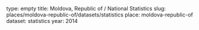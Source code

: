 type: empty
title: Moldova, Republic of / National Statistics
slug: places/moldova-republic-of/datasets/statistics
place: moldova-republic-of
dataset: statistics
year: 2014
